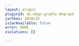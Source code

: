 ```yaml
---
layout: plugin
pluginId: de.obqo.gradle.degraph
jarSha1: INVALID
isJarAvailable: false
error: NONE
violations: []

---
```


